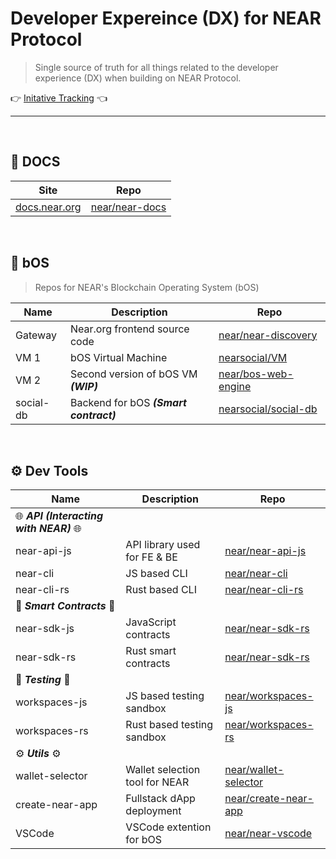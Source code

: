 # Developer Expereince (DX) for NEAR Protocol
> Single source of truth for all things related to the developer experience (DX) when building on NEAR Protocol.

👉 [Initative Tracking](https://github.com/orgs/near/projects/75/views/1?pane=info) 👈
___
<br/>


## 📂 DOCS

| Site | Repo |
| ----------- | ----------- |
| [docs.near.org](https://docs.near.org)   |[near/near-docs](https://github.com/near/near-docs)|

<br/>

## 🚀 bOS  
> Repos for NEAR's Blockchain Operating System (bOS)

| Name      | Description | Repo |
| ----------- | ----------- | --- |
| Gateway     | Near.org frontend source code  |[near/near-discovery](https://github.com/near/near-discovery)|
| VM 1   | bOS Virtual Machine  | [nearsocial/VM](https://github.com/NearSocial/VM) |
| VM 2 | Second version of bOS VM ***(WIP)*** | [near/bos-web-engine](https://github.com/near/bos-web-engine) |
| social-db | Backend for bOS ***(Smart contract)*** | [nearsocial/social-db](https://github.com/NearSocial/social-db)


<br/>

## ⚙️ Dev Tools  

| Name      | Description | Repo |
| ----------- | ----------- | --- |
| 🌐 ***API (Interacting with NEAR)*** 🌐|
| near-api-js | API library used for FE & BE |[near/near-api-js](https://github.com/near)|
| near-cli | JS based CLI | [near/near-cli](https://github.com/near/near-cli)|
| near-cli-rs| Rust based CLI | [near/near-cli-rs](https://github.com/near/near-cli-rs)
| 📝 ***Smart Contracts*** 📝|
| near-sdk-js|JavaScript contracts| [near/near-sdk-rs](https://github.com/near/near-sdk-rs)|
| near-sdk-rs|Rust smart contracts| [near/near-sdk-rs](https://github.com/near/near-sdk-rs)|
|🧪 ***Testing*** 🧪|
| workspaces-js|JS based testing sandbox |[near/workspaces-js](https://github.com/near/workspaces-js)|
| workspaces-rs|Rust based testing sandbox|[near/workspaces-rs](https://github.com/near/workspaces-rs)|
|⚙️ ***Utils*** ⚙️|
| wallet-selector |Wallet selection tool for NEAR|[near/wallet-selector](https://github.com/near/wallet-selector)|
| create-near-app |Fullstack dApp deployment|[near/create-near-app](https://github.com/near/create-near-app)|
| VSCode | VSCode extention for bOS | [near/near-vscode](https://github.com/near/near-vscode) |